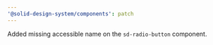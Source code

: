 ```yaml
---
'@solid-design-system/components': patch
---
```


Added missing accessible name on the `sd-radio-button` component.
